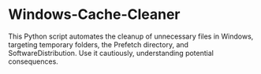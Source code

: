 # Windows-Cache-Cleaner
This Python script automates the cleanup of unnecessary files in Windows, targeting temporary folders, the Prefetch directory, and SoftwareDistribution. Use it cautiously, understanding potential consequences. 
